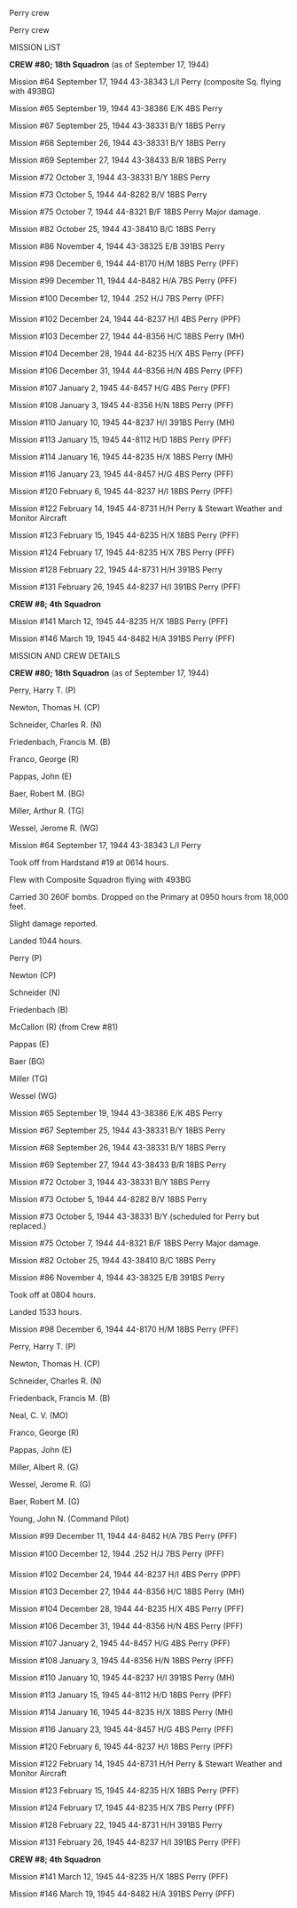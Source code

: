 





Perry crew






 




Perry crew

MISSION LIST

**CREW #80; 18th Squadron** (as of September 17, 1944\)

Mission #64 September 17, 1944 43-38343 L/I Perry (composite
Sq. flying with 493BG)

Mission #65 September 19, 1944 43-38386 E/K 4BS Perry

Mission #67 September 25, 1944 43-38331 B/Y 18BS Perry

Mission #68 September 26, 1944 43-38331 B/Y 18BS Perry

Mission #69 September 27, 1944 43-38433 B/R 18BS Perry

Mission #72 October 3, 1944 43-38331 B/Y 18BS Perry

Mission #73 October 5, 1944 44-8282 B/V 18BS Perry

Mission #75 October 7, 1944 44-8321 B/F 18BS
Perry Major damage.

Mission #82 October 25, 1944 43-38410 B/C 18BS Perry

Mission #86 November 4, 1944 43-38325 E/B 391BS Perry

Mission #98 December 6, 1944 44-8170 H/M 18BS Perry (PFF)

Mission #99 December 11, 1944 44-8482 H/A 7BS Perry (PFF)

Mission #100 December 12, 1944 .252 H/J 7BS Perry (PFF)

Mission #102 December 24, 1944 44-8237 H/I 4BS Perry (PPF)

Mission #103 December 27, 1944 44-8356 H/C 18BS Perry (MH)

Mission #104 December 28, 1944 44-8235 H/X 4BS Perry (PFF)

Mission #106 December 31, 1944 44-8356 H/N 4BS Perry (PFF)

Mission #107 January 2, 1945 44-8457 H/G 4BS Perry (PFF)

Mission #108 January 3, 1945 44-8356 H/N 18BS Perry (PFF)

Mission #110 January 10, 1945 44-8237 H/I 391BS Perry (MH)

Mission #113 January 15, 1945 44-8112 H/D 18BS Perry (PFF)

Mission #114 January 16, 1945 44-8235 H/X 18BS Perry (MH)

Mission #116 January 23, 1945 44-8457 H/G 4BS Perry (PFF)

Mission #120 February 6, 1945 44-8237 H/I 18BS Perry (PFF)

Mission #122 February 14, 1945 44-8731 H/H Perry \&
Stewart Weather and Monitor Aircraft

Mission #123 February 15, 1945 44-8235 H/X 18BS Perry (PFF)

Mission #124 February 17, 1945 44-8235 H/X 7BS Perry (PFF)

Mission #128 February 22, 1945 44-8731 H/H 391BS Perry

Mission #131 February 26, 1945 44-8237 H/I 391BS Perry (PFF)

**CREW #8; 4th Squadron**

Mission #141 March 12, 1945 44-8235 H/X 18BS Perry (PFF)

Mission #146 March 19, 1945 44-8482 H/A 391BS Perry (PFF)

MISSION AND CREW DETAILS

**CREW #80; 18th Squadron** (as of September 17, 1944\)

Perry, Harry T. (P)

Newton, Thomas H. (CP)

Schneider, Charles R. (N)

Friedenbach, Francis M. (B)

Franco, George (R)

Pappas, John (E)

Baer, Robert M. (BG)

Miller, Arthur R. (TG)

Wessel, Jerome R. (WG)

Mission #64 September 17, 1944 43-38343 L/I Perry

Took off from Hardstand #19 at 0614 hours.

Flew with Composite Squadron flying with 493BG

Carried 30 260F bombs. Dropped on the Primary at 0950 hours
from 18,000 feet.

Slight damage reported.

Landed 1044 hours.

Perry (P)

Newton (CP)

Schneider (N)

Friedenbach (B)

McCallon (R) (from Crew #81)

Pappas (E)

Baer (BG)

Miller (TG)

Wessel (WG)

Mission #65 September 19, 1944 43-38386 E/K 4BS Perry

Mission #67 September 25, 1944 43-38331 B/Y 18BS Perry

Mission #68 September 26, 1944 43-38331 B/Y 18BS Perry

Mission #69 September 27, 1944 43-38433 B/R 18BS Perry

Mission #72 October 3, 1944 43-38331 B/Y 18BS Perry

Mission #73 October 5, 1944 44-8282 B/V 18BS Perry

Mission #73 October 5, 1944 43-38331 B/Y (scheduled for
Perry but replaced.)

Mission #75 October 7, 1944 44-8321 B/F 18BS
Perry Major damage.

Mission #82 October 25, 1944 43-38410 B/C 18BS Perry

Mission #86 November 4, 1944 43-38325 E/B 391BS Perry

Took off at 0804 hours.

Landed 1533 hours.

Mission #98 December 6, 1944 44-8170 H/M 18BS Perry (PFF)

Perry, Harry T. (P)

Newton, Thomas H. (CP)

Schneider, Charles R. (N)

Friedenback, Francis M. (B)

Neal, C. V. (MO)

Franco, George (R)

Pappas, John (E)

Miller, Albert R. (G)

Wessel, Jerome R. (G)

Baer, Robert M. (G)

Young, John N. (Command Pilot)

Mission #99 December 11, 1944 44-8482 H/A 7BS Perry (PFF)

Mission #100 December 12, 1944 .252 H/J 7BS Perry (PFF)

Mission #102 December 24, 1944 44-8237 H/I 4BS Perry (PPF)

Mission #103 December 27, 1944 44-8356 H/C 18BS Perry (MH)

Mission #104 December 28, 1944 44-8235 H/X 4BS Perry (PFF)

Mission #106 December 31, 1944 44-8356 H/N 4BS Perry (PFF)

Mission #107 January 2, 1945 44-8457 H/G 4BS Perry (PFF)

Mission #108 January 3, 1945 44-8356 H/N 18BS Perry (PFF)

Mission #110 January 10, 1945 44-8237 H/I 391BS Perry (MH)

Mission #113 January 15, 1945 44-8112 H/D 18BS Perry (PFF)

Mission #114 January 16, 1945 44-8235 H/X 18BS Perry (MH)

Mission #116 January 23, 1945 44-8457 H/G 4BS Perry (PFF)

Mission #120 February 6, 1945 44-8237 H/I 18BS Perry (PFF)

Mission #122 February 14, 1945 44-8731 H/H Perry \&
Stewart Weather and Monitor Aircraft

Mission #123 February 15, 1945 44-8235 H/X 18BS Perry (PFF)

Mission #124 February 17, 1945 44-8235 H/X 7BS Perry (PFF)

Mission #128 February 22, 1945 44-8731 H/H 391BS Perry

Mission #131 February 26, 1945 44-8237 H/I 391BS Perry (PFF)

**CREW #8; 4th Squadron**

Mission #141 March 12, 1945 44-8235 H/X 18BS Perry (PFF)

Mission #146 March 19, 1945 44-8482 H/A 391BS Perry (PFF)




